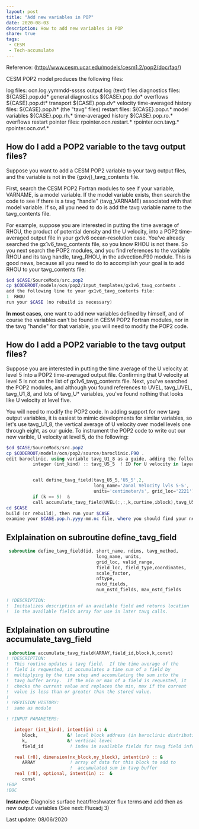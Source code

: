 ```yaml
---
layout: post
title: "Add new variables in POP"
date: 2020-08-03
description: How to add new variables in POP
share: true
tags:
 - CESM
 - Tech-accumulate
---
```


Reference:
(http://www.cesm.ucar.edu/models/cesm1.2/pop2/doc/faq/)

CESM POP2 model produces the following files:

log files:
ocn.log.yymmdd-sssss     output log (text) files
diagnostics files:
${CASE}.pop.dd*     general diagnostics
${CASE}.pop.do*     overflows
${CASE}.pop.dt*      transport
${CASE}.pop.dv*      velocity
time-averaged history files:
${CASE}.pop.h*     (the "tavg" files)
restart files:
${CASE}.pop.r.*       model variables
${CASE}.pop.rh.*     time-averaged history
${CASE}.pop.ro.*     overflows
restart pointer files:
rpointer.ocn.restart.*
rpointer.ocn.tavg.*
rpointer.ocn.ovf.*

## How do I add a POP2 variable to the tavg output files?

Suppose you want to add a CESM POP2 variable to your tavg output files, and the variable is not in the {gxivj}_tavg_contents file.

First, search the CESM POP2 Fortran modules to see if your variable, VARNAME, is a model variable. If the model variable exists, then search the code to see if there is a tavg "handle" (tavg_VARNAME) associated with that model variable. If so, all you need to do is add the tavg variable name to the tavg_contents file.

For example, suppose you are interested in putting the time average of RHOU, the product of potential density and the U velocity, into a POP2 time-averaged output file in your gx1v6 ocean-resolution case. You've already searched the gx1v6_tavg_contents file, so you know RHOU is not there. So you next search the POP2 modules, and you find references to the variable RHOU and its tavg handle, tavg_RHOU, in the advection.F90 module. This is good news, because all you need to do to accomplish your goal is to add RHOU to your tavg_contents file:
```powershell
$cd $CASE/SourceMods/src.pop2
cp $CODEROOT/models/ocn/pop2/input_templates/gx1v6_tavg_contents .
add the following line to your gx1v6_tavg_contents file:
1  RHOU
run your $CASE (no rebuild is necessary)
```

**In most cases**, one want to add new variables defined by himself, and of course the variables can't be found in CESM POP2 Fortran modules, nor in the tavg "handle" for that variable, you will need to modify the POP2 code.
## How do I add a POP2 variable to the tavg output files? 
Suppose you are interested in putting the time average of the U velocity at level 5 into a POP2 time-averaged output file. Confirming that U velocity at level 5 is not on the list of gx1v6_tavg_contents file. Next, you've searched the POP2 modules, and although you found references to UVEL, tavg_UVEL, tavg_U1_8, and lots of tavg_U* variables, you've found nothing that looks like U velocity at level five.

You will need to modify the POP2 code. In adding support for new tavg output variables, it is easiest to mimic developments for similar variables, so let's use tavg_U1_8, the vertical average of U velocity over model levels one through eight, as our guide. To instrument the POP2 code to write out our new varible, U velocity at level 5, do the following:
```powershell
$cd $CASE/SourceMods/src.pop2
cp $CODEROOT/models/ocn/pop2/source/baroclinic.F90 .
edit baroclinic, using variable tavg_U1_8 as a guide, adding the following lines in the appropriate places:
          integer (int_kind) :: tavg_U5_5  ! ID for U velocity in layer five


          call define_tavg_field(tavg_U5_5,'U5_5',2,                          &
                                 long_name='Zonal Velocity lvls 5-5',         &
                                 units='centimeter/s', grid_loc='2221')
          if (k == 5)  &
          call accumulate_tavg_field(UVEL(:,:,k,curtime,iblock),tavg_U5_5,iblock,k)
cd $CASE
build (or rebuild), then run your $CASE
examine your $CASE.pop.h.yyyy-mm.nc file, where you should find your new variable, U5_5.
```

## Exlplaination on subroutine define_tavg_field
```fortran
 subroutine define_tavg_field(id, short_name, ndims, tavg_method,       & 293,15
                                  long_name, units,                     &
                                  grid_loc, valid_range,                &
                                  field_loc, field_type,coordinates,    &
                                  scale_factor,                         &
                                  nftype,                               &
                                  nstd_fields,                          &
                                  num_nstd_fields, max_nstd_fields      )

! !DESCRIPTION:
!  Initializes description of an available field and returns location
!  in the available fields array for use in later tavg calls.
```

## Exlplaination on subroutine accumulate_tavg_field
```fortran
 subroutine accumulate_tavg_field(ARRAY,field_id,block,k,const) 
! !DESCRIPTION:
!  This routine updates a tavg field.  If the time average of the
!  field is requested, it accumulates a time sum of a field by 
!  multiplying by the time step and accumulating the sum into the 
!  tavg buffer array.  If the min or max of a field is requested, it
!  checks the current value and replaces the min, max if the current
!  value is less than or greater than the stored value.
!
! !REVISION HISTORY:
!  same as module

! !INPUT PARAMETERS:

   integer (int_kind), intent(in) :: &
      block,           &! local block address (in baroclinic distribution)
      k,               &! vertical level
      field_id          ! index in available fields for tavg field info (the accumulated output data id)

   real (r8), dimension(nx_block,ny_block), intent(in) :: &
      ARRAY             ! array of data for this block to add to 
                        !  accumulated sum in tavg buffer
   real (r8), optional, intent(in) ::  &
      const
!EOP
!BOC
```
**Instance**: Diagnoise surface heat/freshwater flux terms and add then as new output variables (See next: Fluxadj 3)

Last update: 08/06/2020